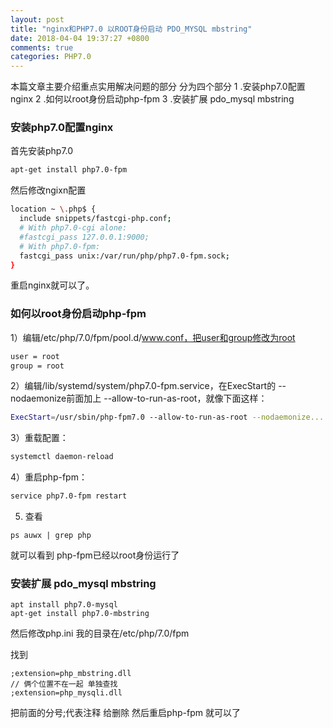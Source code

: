 ```yaml
---
layout: post
title: "nginx和PHP7.0 以ROOT身份启动 PDO_MYSQL mbstring"
date: 2018-04-04 19:37:27 +0800
comments: true
categories: PHP7.0
---
```

本篇文章主要介绍重点实用解决问题的部分
分为四个部分
1 .安装php7.0配置nginx
2 .如何以root身份启动php-fpm
3 .安装扩展 pdo_mysql mbstring
<!--more-->

### 安装php7.0配置nginx

首先安装php7.0

```bash
apt-get install php7.0-fpm
```
然后修改ngixn配置
```bash
location ~ \.php$ {
  include snippets/fastcgi-php.conf;
  # With php7.0-cgi alone:
  #fastcgi_pass 127.0.0.1:9000;
  # With php7.0-fpm:
  fastcgi_pass unix:/var/run/php/php7.0-fpm.sock;
}
```
重启nginx就可以了。

### 如何以root身份启动php-fpm

1）编辑/etc/php/7.0/fpm/pool.d/www.conf，把user和group修改为root

```bash
user = root
group = root
```

2）编辑/lib/systemd/system/php7.0-fpm.service，在ExecStart的 --nodaemonize前面加上 --allow-to-run-as-root，就像下面这样：

```bash
ExecStart=/usr/sbin/php-fpm7.0 --allow-to-run-as-root --nodaemonize...
```

3）重载配置：

```bash
systemctl daemon-reload
```

4）重启php-fpm：

```bash
service php7.0-fpm restart
```

5) 查看
```shell
ps auwx | grep php
```
就可以看到 php-fpm已经以root身份运行了

### 安装扩展 pdo_mysql mbstring

```
apt install php7.0-mysql
apt-get install php7.0-mbstring
```

然后修改php.ini 我的目录在/etc/php/7.0/fpm

找到
```
;extension=php_mbstring.dll
// 俩个位置不在一起 单独查找
;extension=php_mysqli.dll
```
把前面的分号;代表注释 给删除 然后重启php-fpm 就可以了
